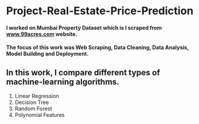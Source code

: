 # Project-Real-Estate-Price-Prediction

#### I worked on Mumbai Property Dataset which is I scraped from www.99acres.com website.

#### The focus of this work was Web Scraping, Data Cleaning, Data Analysis, Model Building and Deployment.

## In this work, I compare different types of machine-learning algorithms.
1. Linear Regression
2. Decision Tree
3. Random Forest
4. Polynomial Features
